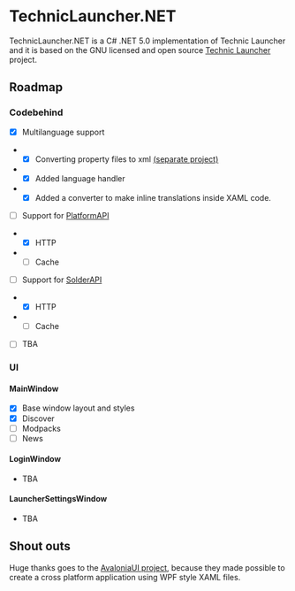 # TechnicLauncher.NET
TechnicLauncher.NET is a C# .NET 5.0 implementation of Technic Launcher and it is based on the GNU licensed and open source [Technic Launcher](https://github.com/TechnicPack/LauncherV3) project.

## Roadmap
### Codebehind
- [x] Multilanguage support
- - [x] Converting property files to xml [(separate project)](https://github.com/Czompi/Properties2XML)
- - [x] Added language handler
- - [x] Added a converter to make inline translations inside XAML code.
- [ ] Support for [PlatformAPI](https://github.com/TechnicPack/LauncherV3/tree/master/src/main/java/net/technicpack/platform)
- - [x] HTTP
- - [ ] Cache
- [ ] Support for [SolderAPI](https://github.com/TechnicPack/LauncherV3/tree/master/src/main/java/net/technicpack/solder)
- - [x] HTTP
- - [ ] Cache
- [ ] TBA

### UI
#### MainWindow
- [x] Base window layout and styles
- [x] Discover
- [ ] Modpacks
- [ ] News

#### LoginWindow
- TBA

#### LauncherSettingsWindow
- TBA

## Shout outs
Huge thanks goes to the [AvaloniaUI project](https://github.com/AvaloniaUI/Avalonia), because they made possible to create a cross platform application using WPF style XAML files.
